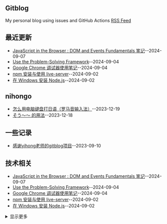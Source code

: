 ## Gitblog
My personal blog using issues and GitHub Actions 
[RSS Feed](https://raw.githubusercontent.com/hadleysu/gitblog/main/feed.xml)

## 最近更新
- [JavaScript in the Browser : DOM and Events Fundamentals 笔记](https://github.com/hadleysu/gitblog/issues/17)--2024-09-07
- [Use the Problem-Solving Framework](https://github.com/hadleysu/gitblog/issues/16)--2024-09-04
- [Google Chrome 调试器使用笔记](https://github.com/hadleysu/gitblog/issues/15)--2024-09-04
- [npm 安装与使用 live-server](https://github.com/hadleysu/gitblog/issues/14)--2024-09-02
- [在 Windows 安装 Node.js](https://github.com/hadleysu/gitblog/issues/13)--2024-09-02
## nihongo
- [怎么用电脑键盘打日语（罗马音输入法）](https://github.com/hadleysu/gitblog/issues/7)--2023-12-19
- [そう～～ 的用法](https://github.com/hadleysu/gitblog/issues/6)--2023-12-18
## 一些记录
- [感谢yihong老师的gitblog项目](https://github.com/hadleysu/gitblog/issues/2)--2023-09-10
## 技术相关
- [JavaScript in the Browser : DOM and Events Fundamentals 笔记](https://github.com/hadleysu/gitblog/issues/17)--2024-09-07
- [Use the Problem-Solving Framework](https://github.com/hadleysu/gitblog/issues/16)--2024-09-04
- [Google Chrome 调试器使用笔记](https://github.com/hadleysu/gitblog/issues/15)--2024-09-04
- [npm 安装与使用 live-server](https://github.com/hadleysu/gitblog/issues/14)--2024-09-02
- [在 Windows 安装 Node.js](https://github.com/hadleysu/gitblog/issues/13)--2024-09-02
<details><summary>显示更多</summary>

- [Setting up Prettier and Snippets](https://github.com/hadleysu/gitblog/issues/12)--2024-09-01
- [JavaScript Fundamentals](https://github.com/hadleysu/gitblog/issues/11)--2024-09-01
- [HTML和CSS实现Google Image Search样式](https://github.com/hadleysu/gitblog/issues/10)--2024-05-18
- [CSS 基础笔记](https://github.com/hadleysu/gitblog/issues/9)--2024-01-07
- [HTML 基础笔记](https://github.com/hadleysu/gitblog/issues/8)--2024-01-07
- [设计模式](https://github.com/hadleysu/gitblog/issues/5)--2023-10-16
- [python编程从入门到实践笔记](https://github.com/hadleysu/gitblog/issues/4)--2023-09-14
- [Markdown相关](https://github.com/hadleysu/gitblog/issues/3)--2023-09-12
</details>

